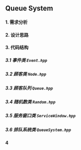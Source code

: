 Queue System
---

#### 1. 需求分析



#### 2. 设计思路




#### 3. 代码结构

##### 3.1 事件类 `Event.hpp`

##### 3.2 顾客类 `Node.hpp`


##### 3.3 顾客队列 `Queue.hpp`


##### 3.4 随机数类 `Random.hpp`


##### 3.5 服务窗口类 `ServiceWindow.hpp`


##### 3.6 排队系统类 `QueueSystem.hpp`


#### 4


